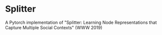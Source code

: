 # Splitter
A Pytorch implementation of "Splitter: Learning Node Representations that Capture Multiple Social Contexts" (WWW 2019)
